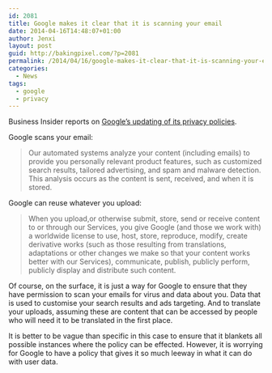 ```yaml
---
id: 2081
title: Google makes it clear that it is scanning your email
date: 2014-04-16T14:48:07+01:00
author: Jenxi
layout: post
guid: http://bakingpixel.com/?p=2081
permalink: /2014/04/16/google-makes-it-clear-that-it-is-scanning-your-email/
categories:
  - News
tags:
  - google
  - privacy
---
```

Business Insider reports on [Google’s updating of its privacy policies](http://www.businessinsider.sg/google-warns-we-are-scanning-your-email-2014-4/).

Google scans your email:

> Our automated systems analyze your content (including emails) to provide you personally relevant product features, such as customized search results, tailored advertising, and spam and malware detection. This analysis occurs as the content is sent, received, and when it is stored. 

Google can reuse whatever you upload:

> When you upload,or otherwise submit, store, send or receive content to or through our Services, you give Google (and those we work with) a worldwide license to use, host, store, reproduce, modify, create derivative works (such as those resulting from translations, adaptations or other changes we make so that your content works better with our Services), communicate, publish, publicly perform, publicly display and distribute such content. 

Of course, on the surface, it is just a way for Google to ensure that they have permission to scan your emails for virus and data about you. Data that is used to customise your search results and ads targeting. And to translate your uploads, assuming these are content that can be accessed by people who will need it to be translated in the first place.

It is better to be vague than specific in this case to ensure that it blankets all possible instances where the policy can be effected. However, it is worrying for Google to have a policy that gives it so much leeway in what it can do with user data.